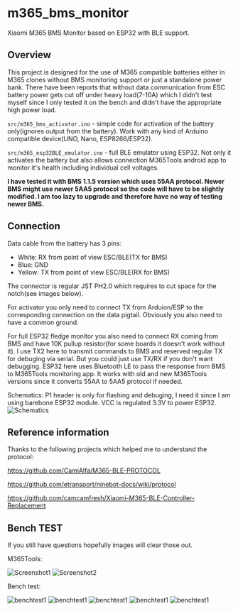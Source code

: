 # m365_bms_monitor

Xiaomi M365 BMS Monitor based on ESP32 with BLE support.

## Overview

This project is designed for the use of M365 compatible batteries either in M365 clones without BMS monitoring support or just a standalone power bank. There have been reports that without data communication from ESC battery power gets cut off under heavy load(7-10A) which I didn't test myself since I only tested it on the bench and didn't have the appropriate high power load.

`src/m365_bms_activator.ino` - simple code for activation of the battery only(ignores output from the battery). Work with any kind of Arduino compatible device(UNO, Nano, ESP8266/ESP32).

`src/m365_esp32BLE_emulator.ino` - full BLE emulator using ESP32. Not only it activates the battery but also allows connection M365Tools android app to monitor it's health including individual cell voltages.

**I have tested it with BMS 1.1.5 version which uses 55AA protocol. Newer BMS might use newer 5AA5 protocol so the code will have to be slightly modified. I am too lazy to upgrade and therefore have no way of testing newer BMS.**

## Connection

Data cable from the battery has 3 pins:
- White: RX from point of view ESC/BLE(TX for BMS)
- Blue: GND
- Yellow: TX from point of view ESC/BLE(RX for BMS)

The connector is regular JST PH2.0 which requires to cut space for the notch(see images below).

For activator you only need to connect TX from Arduion/ESP to the corresponding connection on the data pigtail. Obviously you also need to have a common ground.

For full ESP32 fledge monitor you also need to connect RX coming from BMS and have 10K pullup resistor(for some boards it doesn't work without it). I use TX2 here to transmit commands to BMS and reserved regular TX for debuging via serial. But you could just use TX/RX if you don't want debugging.
ESP32 here uses Bluetooth LE to pass the response from BMS to M365Tools monitoring app. It works with old and new M365Tools versions since it converts 55AA to 5AA5 protocol if needed.

Schematics:  P1 header is only for flashing and debuging, I need it since I am using barebone ESP32 module. VCC is regulated 3.3V to power ESP32.
![Schematics](imgs/m365_bms_monitor_schematics.png)

## Reference information

Thanks to the following projects which helped me to understand the protocol:</BR>

https://github.com/CamiAlfa/M365-BLE-PROTOCOL

https://github.com/etransport/ninebot-docs/wiki/protocol

https://github.com/camcamfresh/Xiaomi-M365-BLE-Controller-Replacement


## Bench TEST

If you still have questions hopefully images will clear those out.

M365Tools:</BR>

![Screenshot1](imgs/m365tools1.png)
![Screenshot2](imgs/m365tools2.png)

Bench test:</BR>

![benchtest1](imgs/benchtest1.jpg)
![benchtest1](imgs/benchtest2.jpg)
![benchtest1](imgs/benchtest3.jpg)
![benchtest1](imgs/benchtest4.jpg)
![benchtest1](imgs/benchtest5.jpg)
